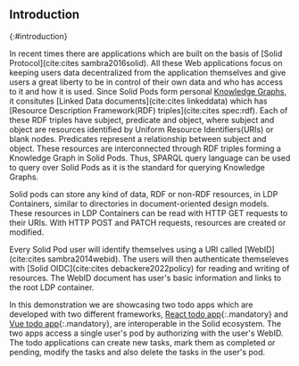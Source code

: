 ## Introduction
{:#introduction}

In recent times there are applications which are built on the basis of [Solid Protocol](cite:cites sambra2016solid). 
All these Web applications focus on keeping users data decentralized from the application themselves 
and give users a great liberty to be in control of their own data and who has access to it and how it is used. 
Since Solid Pods form personal [Knowledge Graphs](cite:cites ), it consitutes [Linked Data documents](cite:cites linkeddata) which has [Resource Description Framework(RDF) triples](cite:cites spec:rdf). 
Each of these RDF triples have subject, predicate and object, 
where subject and object are resources identified by Uniform Resource Identifiers(URIs) or blank nodes. 
Predicates represent a relationship between subject and object. 
These resources are interconnected through RDF triples forming a Knowledge Graph in Solid Pods. 
Thus, SPARQL query language can be used to query over Solid Pods as it is the standard for querying Knowledge Graphs.

Solid pods can store any kind of data, RDF or non-RDF resources, in LDP Containers, similar to directories in document-oriented design models. 
These resources in LDP Containers can be read with HTTP GET requests to their URIs. 
With HTTP POST and PATCH requests, resources are created or modified. 

Every Solid Pod user will identify themselves using a URI called [WebID](cite:cites sambra2014webid). 
The users will then authenticate themseleves with [Solid OIDC](cite:cites debackere2022policy) for reading and writing of resources. 
The WebID document has user's basic information and links to the root LDP container.  


In this demonstration we are showcasing two todo apps which are developed with two different frameworks, [React todo app](https://solidlabresearch.github.io/solid-todo-app-react/){:.mandatory} and [Vue todo app](https://solidlabresearch.github.io/solid-todo-app-vue/){:.mandatory}, are interoperable in the Solid ecosystem. 
The two apps access a single user's pod by authorizing with the user's WebID. 
The todo applications can create new tasks, mark them as completed or pending, modify the tasks and also delete the tasks in the user's pod. 